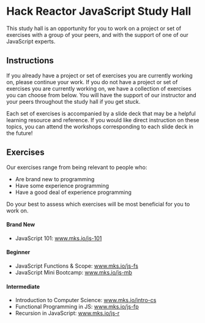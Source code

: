 # Hack Reactor JavaScript Study Hall

This study hall is an opportunity for you to work on a project or set of exercises with a group of your peers, and with the support of one of our JavaScript experts.

## Instructions

If you already have a project or set of exercises you are currently working on, please continue your work. If you do not have a project or set of exercises you are currently working on, we have a collection of exercises you can choose from below. You will have the support of our instructor and your peers throughout the study hall if you get stuck.

Each set of exercises is accompanied by a slide deck that may be a helpful learning resource and reference. If you would like direct instruction on these topics, you can attend the workshops corresponding to each slide deck in the future!

## Exercises

Our exercises range from being relevant to people who:
- Are brand new to programming
- Have some experience programming
- Have a good deal of experience programming

Do your best to assess which exercises will be most beneficial for you to work on.

#### Brand New

- JavaScript 101: www.mks.io/js-101

#### Beginner

- JavaScript Functions & Scope: www.mks.io/js-fs
- JavaScript Mini Bootcamp: www.mks.io/js-mb

#### Intermediate

- Introduction to Computer Science: www.mks.io/intro-cs
- Functional Programming in JS: www.mks.io/js-fp
- Recursion in JavaScript: www.mks.io/js-r

